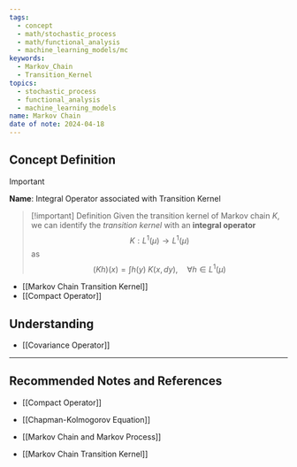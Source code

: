 ```yaml
---
tags:
  - concept
  - math/stochastic_process
  - math/functional_analysis
  - machine_learning_models/mc
keywords:
  - Markov_Chain
  - Transition_Kernel
topics:
  - stochastic_process
  - functional_analysis
  - machine_learning_models
name: Markov Chain
date of note: 2024-04-18
---
```


## Concept Definition

>[!important]
>**Name**:  Integral Operator associated with Transition Kernel

>[!important] Definition
> Given the transition kernel of Markov chain $K$, we can identify the *transition kernel* with an **integral operator** $$K: L^1(\mu) \to L^1(\mu)$$ as
>$$
>(Kh)(x) = \int h(y)\;K(x, dy), \quad \forall h \in L^1(\mu)
>$$

- [[Markov Chain Transition Kernel]]
- [[Compact Operator]]


## Understanding

- [[Covariance Operator]]








-----------
##  Recommended Notes and References

- [[Compact Operator]]
- [[Chapman-Kolmogorov Equation]]

- [[Markov Chain and Markov Process]]
- [[Markov Chain Transition Kernel]]